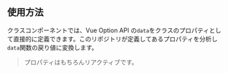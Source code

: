 ## 使用方法

クラスコンポーネントでは、Vue Option API の`data`をクラスのプロパティとして直接的に定義できます。このリポジトリが定義してあるプロパティを分析し`data`関数の戻り値に変換します。

> プロパティはもちろんリアクティブです。

[](./code-usage.ts ':include :type=code typescript')
